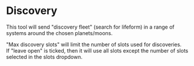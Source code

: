 # Discovery

This tool will send "discovery fleet" (search for lifeform) in a range of systems around the chosen planets/moons.

"Max discovery slots" will limit the number of slots used for discoveries.  
If "leave open" is ticked, then it will use all slots except the number of slots selected in the slots dropdown.
